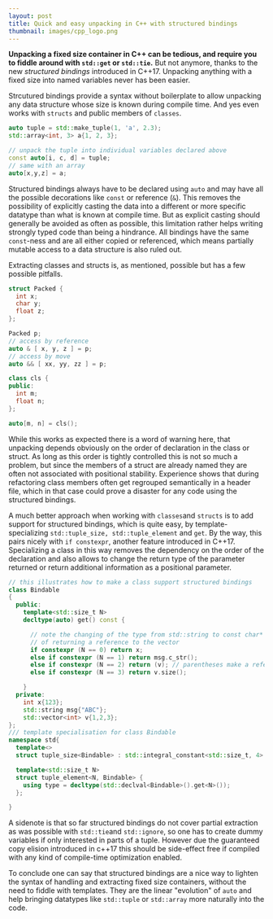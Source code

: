 ```yaml
---
layout: post
title: Quick and easy unpacking in C++ with structured bindings 
thumbnail: images/cpp_logo.png
---
```


**Unpacking a fixed size container in C++ can be tedious, and require you to fiddle around with `std::get` or `std::tie`.** But not anymore, thanks to the new *structured bindings* introduced in C++17. Unpacking anything with a fixed size into named variables never has been easier. 

Strcutured bindings provide a syntax without boilerplate to allow unpacking any data structure whose size is known during compile time. And yes even works with `structs` and public members of `classes`.

```cpp
auto tuple = std::make_tuple(1, 'a', 2.3);
std::array<int, 3> a{1, 2, 3};

// unpack the tuple into individual variables declared above
const auto[i, c, d] = tuple;
// same with an array
auto[x,y,z] = a; 
```

Structured bindings always have to be declared using `auto` and may have all the possible decorations like `const` or reference (`&`). This removes the possibility of explicitly casting the data into a different or more specific datatype than what is known at compile time. But as explicit casting should generally be avoided as often as possible, this limitation rather helps writing strongly typed code than being a hindrance. All bindings have the same `const`-ness and are all either copied or referenced, which means partially mutable access to a data structure is also ruled out.

Extracting classes and structs is, as mentioned, possible but has a few possible pitfalls.

```cpp
struct Packed {
  int x;
  char y;
  float z;
};

Packed p;
// access by reference
auto & [ x, y, z ] = p;
// access by move
auto && [ xx, yy, zz ] = p;

class cls {
public:
  int m;
  float n;
};

auto[m, n] = cls();
```

While this works as expected there is a word of warning here, that unpacking depends obviously on the order of declaration in the class or struct. As long as this order is tightly controlled this is not so much a problem, but since the members of a struct are already named they are often not associated with positional stability. Experience shows that during refactoring class members often get regrouped semantically in a header file, which in that case could prove a disaster for any code using the structured bindings.

A much better approach when working with `classes`and `structs` is to add support for structured bindings, which is quite easy, by template-specializing `std::tuple_size, std::tuple_element` and `get`. By the way, this pairs nicely with `if constexpr`, another feature introduced in C++17. Specializing a class in this way removes the dependency on the order of the declaration and also allows to change the return type of the parameter returned or return additional information as a positional parameter.

```cpp
// this illustrates how to make a class support structured bindings
class Bindable
{
  public:
    template<std::size_t N>
    decltype(auto) get() const {

      // note the changing of the type from std::string to const char* for the 2nd parameter
      // of returning a reference to the vector
      if constexpr (N == 0) return x;
      else if constexpr (N == 1) return msg.c_str(); 
      else if constexpr (N == 2) return (v); // parentheses make a reference out of this
	  else if constexpr (N == 3) return v.size();

    }
  private:
    int x{123};
    std::string msg{"ABC"};
    std::vector<int> v{1,2,3};
};
/// template specialisation for class Bindable
namespace std{
  template<>
  struct tuple_size<Bindable> : std::integral_constant<std::size_t, 4> {};

  template<std::size_t N>
  struct tuple_element<N, Bindable> {
    using type = decltype(std::declval<Bindable>().get<N>());
  };

}
```


A sidenote is that so far structured bindings do not cover partial extraction as was possible with `std::tie`and `std::ignore`, so one has to create dummy variables if only interested in parts of a tuple. However due the guaranteed copy elision introduced in c++17 this should be side-effect free if compiled with any kind of compile-time optimization enabled. 

To conclude one can say that structured bindings are a nice way to lighten the syntax of handling and extracting fixed size containers, without the need to fiddle with templates. They are the linear "evolution" of `auto` and help bringing datatypes like `std::tuple` or `std::array` more naturally into the code.  
